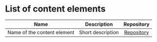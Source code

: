 # List of content elements

| Name                         | Description       | Repository                          |
|:----------------------------:|:-----------------:|:-----------------------------------:|
| Name of the content element | Short description | [Repository](http://www.github.com) |
